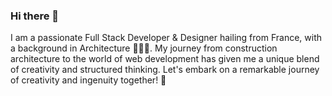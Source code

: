 ### Hi there 👋
I am a passionate Full Stack Developer  & Designer  hailing from France, with a background in Architecture 👷🏼‍♀️. My journey from construction architecture to the world of web development has given me a unique blend of creativity and structured thinking.
Let's embark on a remarkable journey of creativity and ingenuity together! 🚀
<!--
**tugcekoksal/tugcekoksal** is a ✨ _special_ ✨ repository because its `README.md` (this file) appears on your GitHub profile.

Here are some ideas to get you started:

- 🔭 I’m currently working on ...
- 🌱 I’m currently learning ...
- 👯 I’m looking to collaborate on ...
- 🤔 I’m looking for help with ...
- 💬 Ask me about ...
- 📫 How to reach me: ...
- 😄 Pronouns: ...
- ⚡ Fun fact: ...
-->

